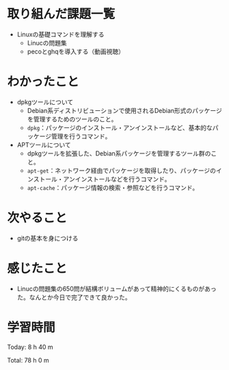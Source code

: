 # 取り組んだ課題一覧
- Linuxの基礎コマンドを理解する
	- Linucの問題集
	- pecoとghqを導入する（動画視聴）

# わかったこと
- dpkgツールについて
	- Debian系ディストリビューションで使用されるDebian形式のパッケージを管理するためのツールのこと。
	- `dpkg`：パッケージのインストール・アンインストールなど、基本的なパッケージ管理を行うコマンド。
- APTツールについて
	- dpkgツールを拡張した、Debian系パッケージを管理するツール群のこと。
	- `apt-get`：ネットワーク経由でパッケージを取得したり、パッケージのインストール・アンインストールなどを行うコマンド。
	- `apt-cache`：パッケージ情報の検索・参照などを行うコマンド。

# 次やること
- gitの基本を身につける

# 感じたこと
- Linucの問題集の650問が結構ボリュームがあって精神的にくるものがあった。なんとか今日で完了できて良かった。

# 学習時間
Today: 8 h 40 m

Total: 78 h 0 m
